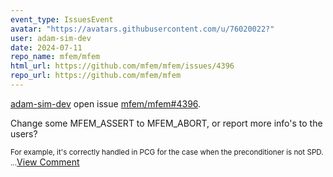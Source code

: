 ```yaml
---
event_type: IssuesEvent
avatar: "https://avatars.githubusercontent.com/u/76020022?"
user: adam-sim-dev
date: 2024-07-11
repo_name: mfem/mfem
html_url: https://github.com/mfem/mfem/issues/4396
repo_url: https://github.com/mfem/mfem
---
```


<a href='https://github.com/adam-sim-dev' target='_blank'>adam-sim-dev</a> open issue <a href='https://github.com/mfem/mfem/issues/4396' target='_blank'>mfem/mfem#4396</a>.

<p>Change some MFEM_ASSERT to MFEM_ABORT, or report more info's to the users? </p><small>For example, it's correctly handled in PCG for the case when the preconditioner is not SPD....</small><a href='https://github.com/mfem/mfem/issues/4396' target='_blank'>View Comment</a>